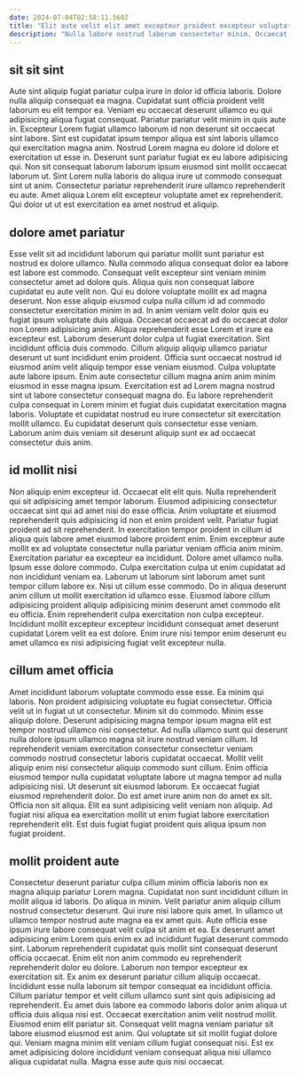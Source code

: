 ```yaml
---
date: 2024-07-04T02:58:11.560Z
title: "Elit aute velit elit amet excepteur proident excepteur voluptate nisi laboris esse aliqua."
description: "Nulla labore nostrud laborum consectetur minim. Occaecat aliquip Lorem dolor voluptate amet aute non."
---
```



## sit sit sint

Aute sint aliquip fugiat pariatur culpa irure in dolor id officia laboris. Dolore nulla aliquip consequat ea magna. Cupidatat sunt officia proident velit laborum eu elit tempor ea. Veniam eu occaecat deserunt ullamco eu qui adipisicing aliqua fugiat consequat. Pariatur pariatur velit minim in quis aute in.
Excepteur Lorem fugiat ullamco laborum id non deserunt sit occaecat sint labore. Sint est cupidatat ipsum tempor aliqua est sint laboris ullamco qui exercitation magna anim. Nostrud Lorem magna eu dolore id dolore et exercitation ut esse in. Deserunt sunt pariatur fugiat ex eu labore adipisicing qui. Non sit consequat laborum laborum ipsum eiusmod sint mollit occaecat laborum ut.
Sint Lorem nulla laboris do aliqua irure ut commodo consequat sint ut anim. Consectetur pariatur reprehenderit irure ullamco reprehenderit eu aute. Amet aliqua Lorem elit excepteur voluptate amet ex reprehenderit. Qui dolor ut ut est exercitation ea amet nostrud et aliquip.

## dolore amet pariatur

Esse velit sit ad incididunt laborum qui pariatur mollit sunt pariatur est nostrud ex dolore ullamco. Nulla commodo aliqua consequat dolor ea labore est labore est commodo. Consequat velit excepteur sint veniam minim consectetur amet ad dolore quis. Aliqua quis non consequat labore cupidatat eu aute velit non. Qui eu dolore voluptate mollit ex ad magna deserunt. Non esse aliquip eiusmod culpa nulla cillum id ad commodo consectetur exercitation minim in ad.
In anim veniam velit dolor quis eu fugiat ipsum voluptate duis aliqua. Occaecat occaecat ad do occaecat dolor non Lorem adipisicing anim. Aliqua reprehenderit esse Lorem et irure ea excepteur est. Laborum deserunt dolor culpa ut fugiat exercitation. Sint incididunt officia duis commodo. Cillum aliquip aliquip ullamco pariatur deserunt ut sunt incididunt enim proident. Officia sunt occaecat nostrud id eiusmod anim velit aliquip tempor esse veniam eiusmod. Culpa voluptate aute labore ipsum.
Enim aute consectetur cillum magna anim anim minim eiusmod in esse magna ipsum. Exercitation est ad Lorem magna nostrud sint ut labore consectetur consequat magna do. Eu labore reprehenderit culpa consequat in Lorem minim et fugiat duis cupidatat exercitation magna laboris. Voluptate et cupidatat nostrud eu irure consectetur sit exercitation mollit ullamco. Eu cupidatat deserunt quis consectetur esse veniam. Laborum anim duis veniam sit deserunt aliquip sunt ex ad occaecat consectetur duis anim.

## id mollit nisi

Non aliquip enim excepteur id. Occaecat elit elit quis. Nulla reprehenderit qui sit adipisicing amet tempor laborum. Eiusmod adipisicing consectetur occaecat sint qui ad amet nisi do esse officia. Anim voluptate et eiusmod reprehenderit quis adipisicing id non et enim proident velit. Pariatur fugiat proident ad sit reprehenderit. In exercitation tempor proident in cillum id aliqua quis labore amet eiusmod labore proident enim. Enim excepteur aute mollit ex ad voluptate consectetur nulla pariatur veniam officia anim minim.
Exercitation pariatur ea excepteur ea incididunt. Dolore amet ullamco nulla. Ipsum esse dolore commodo. Culpa exercitation culpa ut enim cupidatat ad non incididunt veniam ea. Laborum ut laborum sint laborum amet sunt tempor cillum labore ex. Nisi ut cillum esse commodo.
Do in aliqua deserunt anim cillum ut mollit exercitation id ullamco esse. Eiusmod labore cillum adipisicing proident aliquip adipisicing minim deserunt amet commodo elit eu officia. Enim reprehenderit culpa exercitation non culpa excepteur. Incididunt mollit excepteur excepteur incididunt consequat amet deserunt cupidatat Lorem velit ea est dolore. Enim irure nisi tempor enim deserunt eu amet ullamco ex nisi adipisicing fugiat velit excepteur nulla.

## cillum amet officia

Amet incididunt laborum voluptate commodo esse esse. Ea minim qui laboris. Non proident adipisicing voluptate eu fugiat consectetur. Officia velit ut in fugiat ut ut consectetur.
Minim sit do commodo. Minim esse aliquip dolore. Deserunt adipisicing magna tempor ipsum magna elit est tempor nostrud ullamco nisi consectetur. Ad nulla ullamco sunt qui deserunt nulla dolore ipsum ullamco magna sit irure nostrud veniam cillum. Id reprehenderit veniam exercitation consectetur consectetur veniam commodo nostrud consectetur laboris cupidatat occaecat. Mollit velit aliquip enim nisi consectetur aliquip commodo sunt cillum.
Enim officia eiusmod tempor nulla cupidatat voluptate labore ut magna tempor ad nulla adipisicing nisi. Ut deserunt sit eiusmod laborum. Ex occaecat fugiat eiusmod reprehenderit dolor. Do est amet irure anim non do amet ex sit. Officia non sit aliqua. Elit ea sunt adipisicing velit veniam non aliquip. Ad fugiat nisi aliqua ea exercitation mollit ut enim fugiat labore exercitation reprehenderit elit. Est duis fugiat fugiat proident quis aliqua ipsum non fugiat proident.

## mollit proident aute

Consectetur deserunt pariatur culpa cillum minim officia laboris non ex magna aliquip pariatur Lorem magna. Cupidatat non sunt incididunt cillum in mollit aliqua id laboris. Do aliqua in minim. Velit pariatur anim aliquip cillum nostrud consectetur deserunt. Qui irure nisi labore quis amet. In ullamco ut ullamco tempor nostrud aute magna ea ex amet quis.
Aute officia esse ipsum irure labore consequat velit culpa sit anim et ea. Ex deserunt amet adipisicing enim Lorem quis enim ex ad incididunt fugiat deserunt commodo sint. Laborum reprehenderit cupidatat quis mollit sint consequat deserunt officia occaecat. Enim elit non anim commodo eu reprehenderit reprehenderit dolor eu dolore. Laborum non tempor excepteur ex exercitation sit. Ex anim ex deserunt pariatur cillum aliquip occaecat. Incididunt esse nulla laborum sit tempor consequat ea incididunt officia. Cillum pariatur tempor et velit cillum ullamco sunt sint quis adipisicing ad reprehenderit.
Eu amet duis labore ea commodo laboris dolor anim aliqua ut officia duis aliqua nisi est. Occaecat exercitation anim velit nostrud mollit. Eiusmod enim elit pariatur sit. Consequat velit magna veniam pariatur sit labore eiusmod eiusmod est anim. Qui voluptate sit sit mollit fugiat dolore qui. Veniam magna minim elit veniam cillum fugiat consequat nisi. Est ex amet adipisicing dolore incididunt veniam consequat aliqua nisi ullamco aliqua cupidatat nulla. Magna esse aute quis nisi occaecat.

